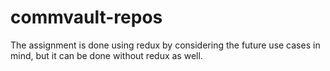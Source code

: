 # commvault-repos

The assignment is done using redux by considering the future use cases in mind,
but it can be done without redux as well.
